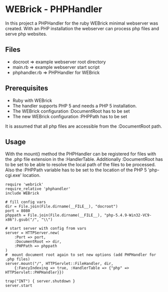 # WEBrick - PHPHandler #

In this project a PHPHandler for the ruby WEBrick minimal webserver was created. With an PHP installation the
webserver can process php files and serve php websites.

## Files ##

- docroot => example webserver root directory
- main.rb => example webserver start script
- phphandler.rb => PHPHandler for WEBrick

## Prerequisites ##

- Ruby with WEBrick
- The handler supports PHP 5 and needs a PHP 5 installation.
- The WEBrick configuration :DocumentRoot has to be set
- The new WEBrick configuration :PHPPath has to be set

It is assumed that all php files are accessible from the :DocumentRoot path.

## Usage ##

With the mount() method the PHPHandler can be registered for files with the .php file extension in the :HandlerTable.
Additionally :DocumentRoot has to be set to be able to resolve the local path of the files to be processed. Also the
:PHPPath variable has to be set to the location of the PHP 5 'php-cgi.exe' location.

    require 'webrick'
    require_relative 'phphandler'
    include WEBrick

    # fill config vars
    dir = File.join(File.dirname(__FILE__), "docroot")
    port = 8080
    phppath = File.join(File.dirname(__FILE__), "php-5.4.9-Win32-VC9-x86").gsub("/", "\\")

    # start server with config from vars
    server = HTTPServer.new(
        :Port => port,
        :DocumentRoot => dir,
        :PHPPath => phppath
    )
    #  mount document root again to set new options (add PHPHandler for .php files)
    server.mount("/", HTTPServlet::FileHandler, dir,
        {:FancyIndexing => true, :HandlerTable => {"php" => HTTPServlet::PHPHandler}})

    trap("INT") { server.shutdown }
    server.start

